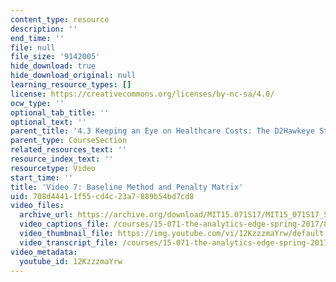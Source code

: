 ```yaml
---
content_type: resource
description: ''
end_time: ''
file: null
file_size: '9142005'
hide_download: true
hide_download_original: null
learning_resource_types: []
license: https://creativecommons.org/licenses/by-nc-sa/4.0/
ocw_type: ''
optional_tab_title: ''
optional_text: ''
parent_title: '4.3 Keeping an Eye on Healthcare Costs: The D2Hawkeye Story '
parent_type: CourseSection
related_resources_text: ''
resource_index_text: ''
resourcetype: Video
start_time: ''
title: 'Video 7: Baseline Method and Penalty Matrix'
uid: 708d4441-1f55-cd4c-23a7-889b54bd7cd8
video_files:
  archive_url: https://archive.org/download/MIT15.071S17/MIT15_071S17_Session_4.3.13_300k.mp4
  video_captions_file: /courses/15-071-the-analytics-edge-spring-2017/8f61273e1e415bf3b40537636a3ce5ae_12KzzzmaYrw.vtt
  video_thumbnail_file: https://img.youtube.com/vi/12KzzzmaYrw/default.jpg
  video_transcript_file: /courses/15-071-the-analytics-edge-spring-2017/e560e063ae65fe49fbaa40831722e8ea_12KzzzmaYrw.pdf
video_metadata:
  youtube_id: 12KzzzmaYrw
---
```

